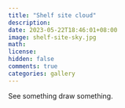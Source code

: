 ```yaml
---
title: "Shelf site cloud"
description: 
date: 2023-05-22T18:46:01+08:00
image: shelf-site-sky.jpg 
math: 
license: 
hidden: false
comments: true
categories: gallery
---
```

See something draw something.
